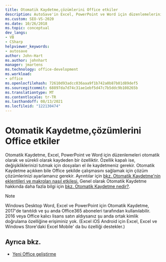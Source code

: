 ```yaml
---
title: Otomatik Kaydetme,çözümlerini Office etkiler
description: AutoSave'in Excel, PowerPoint ve Word için düzenlemelerinizi otomatik olarak ve sürekli kaydeden bir özellik olduğunu öğrenin.
ms.custom: SEO-VS-2020
ms.date: 10/26/2018
ms.topic: conceptual
dev_langs:
- VB
- CSharp
helpviewer_keywords:
- autosave
author: John-Hart
ms.author: johnhart
manager: jmartens
ms.technology: office-development
ms.workload:
- office
ms.openlocfilehash: 72610d93adcc036aaa9f1b742a0b87b01d89def5
ms.sourcegitcommit: 68897da7d74c31ae1ebf5d47c7b5ddc9b108265b
ms.translationtype: MT
ms.contentlocale: tr-TR
ms.lasthandoff: 08/13/2021
ms.locfileid: "122130474"
---
```

# <a name="how-autosave-impacts-office-solutions"></a>Otomatik Kaydetme,çözümlerini Office etkiler

Otomatik Kaydetme, Excel, PowerPoint ve Word için düzenlemeleri otomatik olarak ve sürekli olarak kaydeden bir özelliktir. Özellik kapalı ise, değişikliklerinizi tutmak için dosyaları el ile kaydetmeniz gerekir. Otomatik Kaydetme açıkken bile Office şekilde çalışmasını sağlamak için çözüm çözümlerinizi ayarlamanız gerekir. Ayrıntılar için [bkz. Otomatik Kaydetme'nin eklentileri ve makroları nasıl etkilesi.](/office/vba/library-reference/concepts/how-autosave-impacts-addins-and-macros) Genel olarak Otomatik Kaydetme hakkında daha fazla bilgi için [bkz. Otomatik Kaydetme nedir?](https://support.office.com/en-US/article/What-is-AutoSave-6d6bd723-ebfd-4e40-b5f6-ae6e8088f7a5).

> [!NOTE]
> Windows Desktop Word, Excel ve PowerPoint için Otomatik Kaydetme, 2017'de tanıtıldı ve şu anda Office365 aboneleri tarafından kullanılabilir. 2016 veya Office kalıcı lisans satın aldıysanız şu anda ortak kimlik doğrulama özelliğine erişiminiz yok. (Excel iOS Android için Excel, Excel ve Windows Store'daki Excel Mobile' da bu özelliği destekler.)

## <a name="see-also"></a>Ayrıca bkz.
- [Yeni Office geliştirme](./developing-office-solutions.md)

